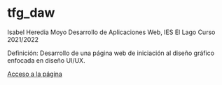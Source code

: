 # tfg_daw

Isabel Heredia Moyo
Desarrollo de Aplicaciones Web, IES El Lago
Curso 2021/2022

Definición:
Desarrollo de una página web de iniciación al diseño gráfico enfocada en diseño UI/UX.

<a class="Acceso al proyecto" href="codigo/landpage.php">Acceso a la página</a>
